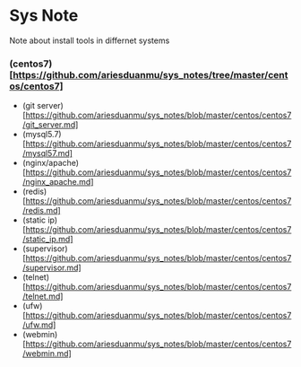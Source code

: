 # Sys Note

Note about install tools in differnet systems

### (centos7)[https://github.com/ariesduanmu/sys_notes/tree/master/centos/centos7]

* (git server)[https://github.com/ariesduanmu/sys_notes/blob/master/centos/centos7/git_server.md]
* (mysql5.7)[https://github.com/ariesduanmu/sys_notes/blob/master/centos/centos7/mysql57.md]
* (nginx/apache)[https://github.com/ariesduanmu/sys_notes/blob/master/centos/centos7/nginx_apache.md]
* (redis)[https://github.com/ariesduanmu/sys_notes/blob/master/centos/centos7/redis.md]
* (static ip)[https://github.com/ariesduanmu/sys_notes/blob/master/centos/centos7/static_ip.md]
* (supervisor)[https://github.com/ariesduanmu/sys_notes/blob/master/centos/centos7/supervisor.md]
* (telnet)[https://github.com/ariesduanmu/sys_notes/blob/master/centos/centos7/telnet.md]
* (ufw)[https://github.com/ariesduanmu/sys_notes/blob/master/centos/centos7/ufw.md]
* (webmin)[https://github.com/ariesduanmu/sys_notes/blob/master/centos/centos7/webmin.md]
